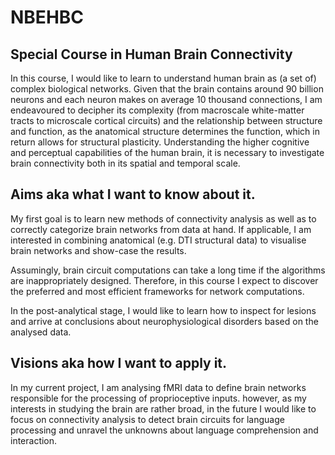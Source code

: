 # NBEHBC
## Special Course in Human Brain Connectivity
In this course, I would like to learn to understand human brain as (a set of) complex biological networks. Given that the brain contains around 90 billion neurons and each neuron makes on average 10 thousand connections, I am endeavoured to decipher its complexity (from macroscale white-matter tracts to microscale cortical circuits) and the relationship between structure and function, as the anatomical structure determines the function, which in return allows for structural plasticity. Understanding the higher cognitive and perceptual capabilities of the human brain, it is necessary to investigate brain connectivity both in its spatial and temporal scale.

## Aims aka what I want to know about it.
My first goal is to learn new methods of connectivity analysis as well as to correctly categorize brain networks from data at hand. If applicable, I am interested in combining anatomical (e.g. DTI structural data) to visualise brain networks and show-case the results. 

Assumingly, brain circuit computations can take a long time if the algorithms are inappropriately designed. Therefore, in this course I expect to discover the preferred and most efficient frameworks for network computations.  

In the post-analytical stage, I would like to learn how to inspect for lesions and arrive at conclusions about neurophysiological disorders based on the analysed data. 

## Visions aka how I want to apply it.
In my current project, I am analysing fMRI data to define brain networks responsible for the processing of proprioceptive inputs. however, as my interests in studying the brain are rather broad, in the future I would like to focus on connectivity analysis to detect brain circuits for language processing and unravel the unknowns about language comprehension and interaction. 

